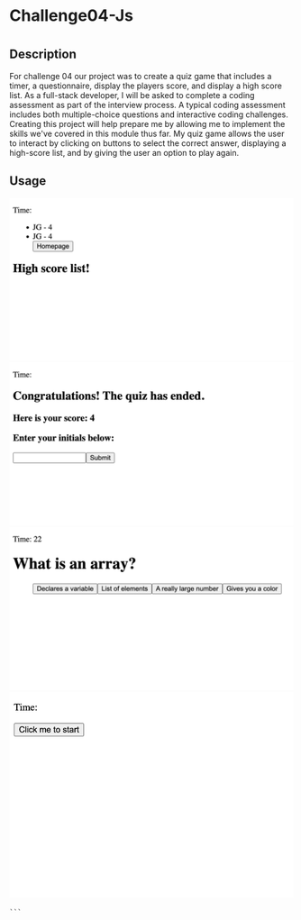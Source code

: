 # Challenge04-Js
# <Your-Project-Title>

## Description


For challenge 04 our project was to create a quiz game that includes a timer, a questionnaire, display the players score, and display a high score list. As a full-stack developer, I will be asked to complete a coding assessment as part of the interview process.  A typical coding assessment includes both multiple-choice questions and interactive coding challenges. Creating this project will help prepare me by allowing me to implement the skills we've covered in this module thus far. My quiz game allows the user to interact by clicking on buttons to select the correct answer, displaying a high-score list, and by giving the user an option to play again. 


## Usage


![alt screenshot](assets/img/highscorepage.png)
![alt screenshot](assets/img/inputpage.png)
![alt screenshot](assets/img/questions.png)
![alt screenshot](assets/img/startpage.png)



    ```




